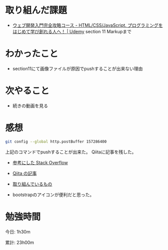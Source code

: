 # 取り組んだ課題
- [ウェブ開発入門完全攻略コース \- HTML/CSS/JavaScript\. プログラミングをはじめて学び創れる人へ！ \| Udemy](https://www.udemy.com/course/web-application-development/) section 11 Markupまで

# わかったこと
- section11にて画像ファイルが原因でpushすることが出来ない理由

# 次やること
- 続きの動画を見る

# 感想
```bash
git config --global http.postBuffer 157286400
```
上記のコマンドでpushすることが出来た。
Qiitaに記事を残した。

- [参考にした Stack Overflow](https://stackoverflow.com/a/68711337)
- [Qiita の記事](https://qiita.com/Kazu_Project/items/230916db979e89fd90f3)
- [取り組んでいるもの](https://github.com/KazumaProject/web_development_udemy_ecsite)

- bootstrapのアイコンが便利だと思った。

# 勉強時間
今日: 1h30m

累計: 23h00m
